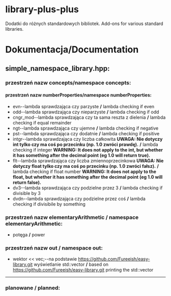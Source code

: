 # library-plus-plus
Dodatki do różnych standardowych bibliotek. Add-ons for various standard libraries.

# Dokumentacja/Documentation
## simple_namespace_library.hpp:
### przestrzeń nazw concepts/namespace concepts:
#### przestrzeń nazw numberProperties/namespace numberProperties:
- evn--lambda sprawdzająca czy parzyste __/__ lambda checking if even
- odd--lambda sprawdzająca czy nieparzyste __/__ lambda checking if odd
- cngr_mod--lambda sprawdzająca czy ta sama reszta z dielenia __/__ lambda checking if equal remainder
- ngt--lambda sprawdzająca czy ujemne __/__ lambda checking if negative
- pst--lambda sprawdzająca czy dodatnie __/__ lambda checking if positive
- intgr--lambda sprawdzająca czy liczba całkowita **UWAGA: Nie dotyczy int tylko czy ma coś po przecinku (np. 1.0 zwróci prawdę).** __/__ lambda checking if integer **WARNING: It does not apply to the int, but whether it has something after the decimal point (eg 1.0 will return true).**
- flt--lambda sprawdzająca czy liczba zmiennoprzecinkowa **UWAGA: Nie dotyczy float tylko czy ma coś po przecinku (np. 1.0 zwróci fałsz).** __/__ lambda checking if float number **WARNING: It does not apply to the float, but whether it has something after the decimal point (eg 1.0 will return false).**
- dv3--lambda sprawdzająca czy podzielne przez 3 __/__ lambda checking if divisible by 3
- dvdn--lambda sprawdzająca czy podzielne przez coś __/__ lambda checking if divisibile by something

### przestrzeń nazw elementaryArithmetic __/__ namespace elementaryArithmetic:
- potęga __/__ power


### przestrzeń nazw out __/__ namespace out:
- wektor << vec;--na podstawie https://github.com/Fureeish/easy-library.git wyświetlanie std::vector __/__ based on https://github.com/Fureeish/easy-library.git printing the std::vector
--------
### planowane __/__ planned:
